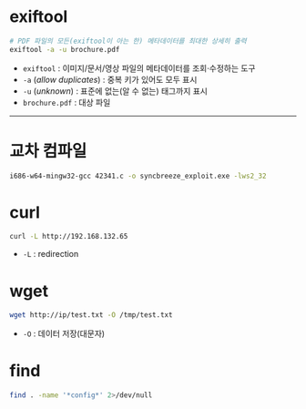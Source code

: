 # exiftool

```bash
# PDF 파일의 모든(exiftool이 아는 한) 메타데이터를 최대한 상세히 출력
exiftool -a -u brochure.pdf
```

- `exiftool` : 이미지/문서/영상 파일의 메타데이터를 조회·수정하는 도구  
- `-a` (*allow duplicates*) : 중복 키가 있어도 모두 표시  
- `-u` (*unknown*) : 표준에 없는(알 수 없는) 태그까지 표시  
- `brochure.pdf` : 대상 파일

---

# 교차 컴파일

```bash
i686-w64-mingw32-gcc 42341.c -o syncbreeze_exploit.exe -lws2_32
```

# curl
```bash
curl -L http://192.168.132.65
```

- `-L` : redirection

# wget
```bash
wget http://ip/test.txt -O /tmp/test.txt
```

- `-O` : 데이터 저장(대문자)

# find
```bash
find . -name '*config*' 2>/dev/null
```
